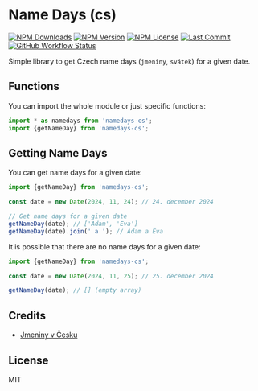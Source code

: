 # Name Days (cs)

[![NPM Downloads](https://img.shields.io/npm/dm/namedays-cs?style=for-the-badge)](https://www.npmjs.com/package/namedays-cs)
[![NPM Version](https://img.shields.io/npm/v/namedays-cs?style=for-the-badge)](https://www.npmjs.com/package/namedays-cs)
[![NPM License](https://img.shields.io/npm/l/namedays-cs?style=for-the-badge)](https://github.com/OzzyCzech/namedays-cs/blob/main/LICENSE)
[![Last Commit](https://img.shields.io/github/last-commit/OzzyCzech/namedays-cs?style=for-the-badge)](https://github.com/OzzyCzech/namedays-cs/commits/main)
[![GitHub Workflow Status](https://img.shields.io/github/actions/workflow/status/OzzyCzech/namedays-cs/main.yml?style=for-the-badge)](https://github.com/OzzyCzech/namedays-cs/actions)

Simple library to get Czech name days (`jmeniny`, `svátek`) for a given date.

## Functions

You can import the whole module or just specific functions:

```javascript
import * as namedays from 'namedays-cs';
import {getNameDay} from 'namedays-cs';
```

## Getting Name Days

You can get name days for a given date:

```javascript
import {getNameDay} from 'namedays-cs';

const date = new Date(2024, 11, 24); // 24. december 2024

// Get name days for a given date
getNameDay(date); // ['Adam', 'Eva']
getNameDay(date).join(' a '); // Adam a Eva
```

It is possible that there are no name days for a given date:

```javascript
import {getNameDay} from 'namedays-cs';

const date = new Date(2024, 11, 25); // 25. december 2024

getNameDay(date); // [] (empty array)
```

## Credits

- [Jmeniny v Česku](https://cs.wikipedia.org/wiki/Jmeniny_v_%C4%8Cesku)

## License

MIT